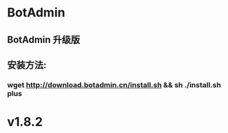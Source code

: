 # BotAdmin
## BotAdmin 升级版
## 安装方法:
### wget http://download.botadmin.cn/install.sh && sh ./install.sh plus
# v1.8.2
